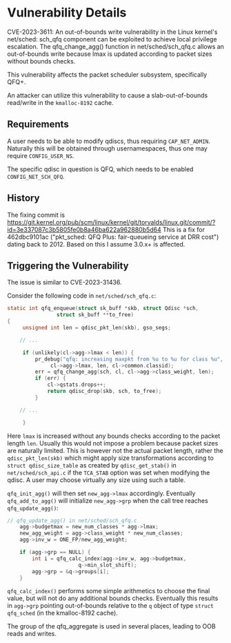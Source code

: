Vulnerability Details
=====================

CVE-2023-3611: An out-of-bounds write vulnerability in the Linux kernel's net/sched: sch_qfq component can be exploited to achieve local privilege escalation. The qfq_change_agg() function in net/sched/sch_qfq.c allows an out-of-bounds write because lmax is updated according to packet sizes without bounds checks.

This vulnerability affects the packet scheduler subsystem, specifically QFQ+.

An attacker can utilize this vulnerability to cause a slab-out-of-bounds read/write in the `kmalloc-8192` cache.

## Requirements

A user needs to be able to modify qdiscs, thus requiring `CAP_NET_ADMIN`.
Naturally this will be obtained through usernamespaces, thus one may require `CONFIG_USER_NS`.

The specific qdisc in question is QFQ, which needs to be enabled `CONFIG_NET_SCH_QFQ`.

## History

The fixing commit is https://git.kernel.org/pub/scm/linux/kernel/git/torvalds/linux.git/commit/?id=3e337087c3b5805fe0b8a46ba622a962880b5d64
This is a fix for 462dbc9101ac ("pkt_sched: QFQ Plus: fair-queueing service at DRR cost") dating back to 2012.
Based on this I assume 3.0.x+ is affected.

## Triggering the Vulnerability

The issue is similar to CVE-2023-31436.

Consider the following code in `net/sched/sch_qfq.c`:

```c
static int qfq_enqueue(struct sk_buff *skb, struct Qdisc *sch,
                struct sk_buff **to_free)
{
     unsigned int len = qdisc_pkt_len(skb), gso_segs;

    // ...

     if (unlikely(cl->agg->lmax < len)) {
         pr_debug("qfq: increasing maxpkt from %u to %u for class %u",
              cl->agg->lmax, len, cl->common.classid);
         err = qfq_change_agg(sch, cl, cl->agg->class_weight, len);
         if (err) {
             cl->qstats.drops++;
             return qdisc_drop(skb, sch, to_free);
         }

    // ...

     }
```

Here `lmax` is increased without any bounds checks according to the packet length `len`.
Usually this would not impose a problem because packet sizes are naturally limited.
This is however not the actual packet length, rather the `qdisc_pkt_len(skb)` which might apply size transformations according to `struct qdisc_size_table` as created by `qdisc_get_stab()` in `net/sched/sch_api.c` if the `TCA_STAB` option was set when modifying the qdisc.
A user may choose virtually any size using such a table.

`qfq_init_agg()` will then set `new_agg->lmax` accordingly.
Eventually `qfq_add_to_agg()` will initialize `new_agg->grp` when the call tree reaches `qfq_update_agg()`:

```c
// qfq_update_agg() in net/sched/sch_qfq.c
	agg->budgetmax = new_num_classes * agg->lmax;
	new_agg_weight = agg->class_weight * new_num_classes;
	agg->inv_w = ONE_FP/new_agg_weight;

	if (agg->grp == NULL) {
		int i = qfq_calc_index(agg->inv_w, agg->budgetmax,
				       q->min_slot_shift);
		agg->grp = &q->groups[i];
	}
```

`qfq_calc_index()` performs some simple arithmetics to choose the final value, but will not do any additional bounds checks. Eventually this results in `agg->grp` pointing out-of-bounds relative to the `q` object of type `struct qfq_sched` (in the kmalloc-8192 cache).

The group of the qfq_aggregate is used in several places, leading to OOB reads and writes.
